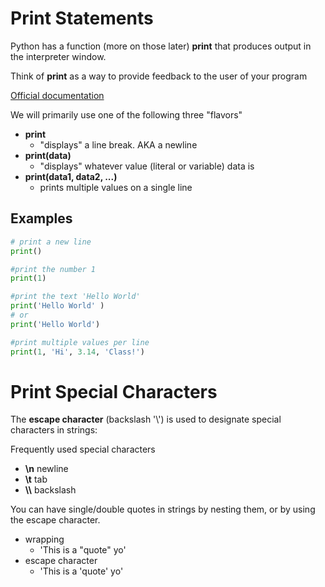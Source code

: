 # Print Statements

Python has a function (more on those later) **print** that produces output in the interpreter window. 

Think of **print** as a way to provide feedback to the user of your program

[Official documentation](https://docs.python.org/3/library/functions.html#print)

We will primarily use one of the following three "flavors"

* **print**
    - "displays" a line break. AKA a newline
* **print(data)**
    - "displays" whatever value (literal or variable) data is
* **print(data1, data2, ...)**
    - prints multiple values on a single line

## Examples

```python
# print a new line
print()
```

```python
#print the number 1
print(1)
```

```python
#print the text 'Hello World'
print('Hello World' )
# or
print('Hello World')
```

```python
#print multiple values per line
print(1, 'Hi', 3.14, 'Class!')
```

# Print Special Characters

The **escape character** (backslash '\\') is used to designate special characters in strings:

Frequently used special characters
- **\\n** newline
- **\\t** tab
- **\\\\** backslash

You can have single/double quotes in strings by nesting them, or by using the escape character.

- wrapping
    - 'This is a "quote" yo'
- escape character
    - 'This is a \'quote\' yo'


